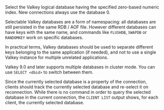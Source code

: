 Select the Valkey logical database having the specified zero-based numeric index.
New connections always use the database 0.

Selectable Valkey databases are a form of namespacing: all databases are still persisted in the same RDB / AOF file. However different databases can have keys with the same name, and commands like `FLUSHDB`, `SWAPDB` or `RANDOMKEY` work on specific databases.

In practical terms, Valkey databases should be used to separate different keys belonging to the same application (if needed), and not to use a single Valkey instance for multiple unrelated applications.

Valkey 9.0 and later supports multiple databases in cluster mode. You can use `SELECT <dbid>`  to switch between them.

Since the currently selected database is a property of the connection, clients should track the currently selected database and re-select it on reconnection. While there is no command in order to query the selected database in the current connection, the `CLIENT LIST` output shows, for each client, the currently selected database.
